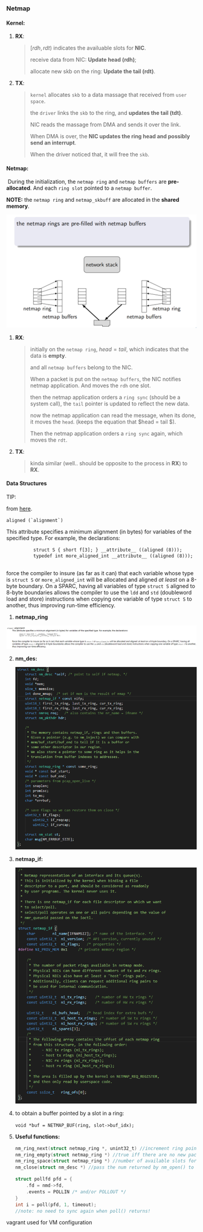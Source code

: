 

### Netmap

#### Kernel:

1. **RX**:

   > $[rdh, rdt)$ indicates the availuable slots for **NIC**.
   >
   > receive data from NIC: **Update head (rdh)**;
   >
   > allocate new skb on the ring: **Update the tail (rdt)**.

2. **TX**:

   > `kernel` allocates `skb` to a data massage that received from `user space`. 
   >
   > the `driver` links the `skb` to the ring, and **updates the tail (tdt)**.
   >
   > NIC reads the massage from DMA and sends it over the link.
   >
   > When DMA is over, the **NIC updates the ring head and possibly send an interrupt**. 
   >
   > When the driver noticed that, it will free the `skb`.

#### Netmap:

​	During the initialization, the `netmap ring` and `netmap buffers` are **pre-allocated**. And each `ring slot` pointed to a `netmap buffer`.

**NOTE:** the `netmap ring` and `netmap_skbuff` are allocated in the **shared memory**.

![image-20200118095437229](https://github.com/Winters123/Winters123.github.io/blob/master/_posts/2020-02-05-netmap/image-20200118095437229.png?raw=true)

1. **RX**:

   > initially on the `netmap ring`, $head = tail$, which indicates that the data is **empty**.
   >
   > and all `netmap buffers` belong to the NIC.
   >
   > When a packet is put on the `netmap buffers`, the NIC notifies netmap application. And moves the `rdh` one slot.
   >
   > then the netmap application orders a `ring sync` (should be a system call), the `tail` pointer is updated to reflect the new data.
   >
   > now the netmap application can read the message, when its done, it moves the `head`. (keeps the equation that $head = tail $).
   >
   > Then the netmap application orders a `ring sync` again, which moves the `rdt`.

2. **TX**:

   > kinda similar (well.. should be opposite to the process in **RX**) to **RX**.

#### Data Structures



TIP:

from [here](https://gcc.gnu.org/onlinedocs/gcc-4.0.2/gcc/Type-Attributes.html).

```
aligned (`alignment`)
```

This attribute specifies a minimum alignment (in bytes) for variables of the specified type. For example, the declarations:

```
          struct S { short f[3]; } __attribute__ ((aligned (8)));
          typedef int more_aligned_int __attribute__ ((aligned (8)));
     
```

force the compiler to insure (as far as it can) that each variable whose type is `struct S` or `more_aligned_int` will be allocated and aligned *at least* on a 8-byte boundary. On a SPARC, having all variables of type `struct S` aligned to 8-byte boundaries allows the compiler to use the `ldd` and `std` (doubleword load and store) instructions when copying one variable of type `struct S` to another, thus improving run-time efficiency.

1. **netmap_ring**

![image-20200118104702457](https://github.com/Winters123/Winters123.github.io/blob/master/_posts/2020-02-05-netmap/image-20200118104301982.png?raw=true?raw=true)

2. **nm_des:**

   ![image-20200118154322910](https://github.com/Winters123/Winters123.github.io/blob/master/_posts/2020-02-05-netmap/image-20200118154322910.png?raw=true)

3. **netmap_if:**

   ![image-20200118154626341](https://github.com/Winters123/Winters123.github.io/blob/master/_posts/2020-02-05-netmap/image-20200118154626341.png?raw=true)

4. to obtain a buffer pointed by a slot in a ring:

   `void *buf = NETMAP_BUF(ring, slot->buf_idx);`

5. **Useful functions:**

   ```c
   nm_ring_next(struct netmap_ring *, unint32_t) //increment ring pointers with wrap around.
   nm_ring_empty(struct netmap_ring *) //true iff there are no new packets (RX ring) or there are slots available 
   nm_ring_space(struct netmap_ring *) //number of available slots for TX/RX ring.
   nm_close(struct nm_desc *) //pass the num returned by nm_open() to clean up and free it.
   
   ```

   ```c
   struct pollfd pfd = {
       .fd = nmd->fd,
       .events = POLLIN /* and/or POLLOUT */
   }
   int i = poll(pfd, 1, timeout);
   //note: no need to sync again when poll() returns!
   ```








vagrant used for VM configuration

